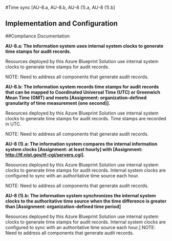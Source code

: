 #Time sync [AU-8.a, AU-8.b, AU-8 (1).a, AU-8 (1).b]

## Implementation and Configuration

##Compliance Documentation

**AU-8.a: The information system uses internal system clocks to generate time stamps for audit records.**

Resources deployed by this Azure Blueprint Solution use internal system clocks to generate time stamps for audit records.

NOTE: Need to address all components that generate audit records.

**AU-8.b: The information system records time stamps for audit records that can be mapped to Coordinated Universal Time (UTC) or Greenwich Mean Time (GMT) and meets [Assignment: organization-defined granularity of time measurement (one second)].**

Resources deployed by this Azure Blueprint Solution use internal system clocks to generate time stamps for audit records. Time stamps are recorded in UTC.

NOTE: Need to address all components that generate audit records.

**AU-8 (1).a: The information system compares the internal information system clocks [Assignment: at least hourly] with [Assignment: http://tf.nist.gov/tf-cgi/servers.cgi].**

Resources deployed by this Azure Blueprint Solution use internal system clocks to generate time stamps for audit records. Internal system clocks are configured to sync with an authoritative time source each hour.

 NOTE: Need to address all components that generate audit records.

**AU-8 (1).b: The information system synchronizes the internal system clocks to the authoritative time source when the time difference is greater than [Assignment: organization-defined time period]**

Resources deployed by this Azure Blueprint Solution use internal system clocks to generate time stamps for audit records. Internal system clocks are configured to sync with an authoritative time source each hour.] NOTE: Need to address all components that generate audit records.
